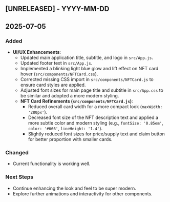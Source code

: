 ## [UNRELEASED] - YYYY-MM-DD

## 2025-07-05
### Added
- **UI/UX Enhancements**:
    - Updated main application title, subtitle, and logo in `src/App.js`.
    - Updated footer text in `src/App.js`.
    - Implemented a blinking light blue glow and lift effect on NFT card hover (`src/components/NFTCard.css`).
    - Corrected missing CSS import in `src/components/NFTCard.js` to ensure card styles are applied.
    - Adjusted font sizes for main page title and subtitle in `src/App.css` to be similar and adopted a more modern styling.
    - **NFT Card Refinements (`src/components/NFTCard.js`)**:
        - Reduced overall card width for a more compact look (`maxWidth: '280px'`).
        - Decreased font size of the NFT description text and applied a more subtle color and modern styling (e.g., `fontSize: '0.85em'`, `color: '#666'`, `lineHeight: '1.4'`).
        - Slightly reduced font sizes for price/supply text and claim button for better proportion with smaller cards.

### Changed
- Current functionality is working well.

### Next Steps
- Continue enhancing the look and feel to be super modern.
- Explore further animations and interactivity for other components.
